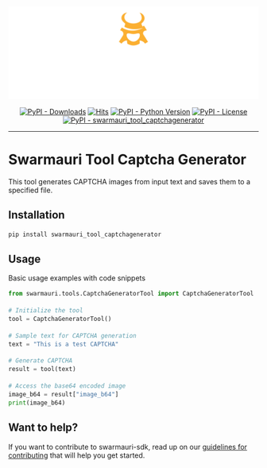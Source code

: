 
<!-- Dark OS/GitHub theme → show LIGHT PNG; Light → show DARK PNG -->
<picture>
  <source media="(prefers-color-scheme: dark)"  srcset="../../../assets/swarmauri_brand_frag_light.png">
  <source media="(prefers-color-scheme: light)" srcset="../../../assets/swarmauri_brand_frag_dark.png">
  <!-- Fallback below (see #2) -->
  <img alt="Project logo" src="../../../assets/swarmauri_brand_frag_dark.png" width="640">
</picture>


<p align="center">
    <a href="https://pypi.org/project/swarmauri_tool_captchagenerator/">
        <img src="https://img.shields.io/pypi/dm/swarmauri_tool_captchagenerator" alt="PyPI - Downloads"/></a>
    <a href="https://hits.sh/github.com/swarmauri/swarmauri-sdk/tree/master/pkgs/community/swarmauri_tool_captchagenerator/">
        <img alt="Hits" src="https://hits.sh/github.com/swarmauri/swarmauri-sdk/tree/master/pkgs/community/swarmauri_tool_captchagenerator.svg"/></a>
    <a href="https://pypi.org/project/swarmauri_tool_captchagenerator/">
        <img src="https://img.shields.io/pypi/pyversions/swarmauri_tool_captchagenerator" alt="PyPI - Python Version"/></a>
    <a href="https://pypi.org/project/swarmauri_tool_captchagenerator/">
        <img src="https://img.shields.io/pypi/l/swarmauri_tool_captchagenerator" alt="PyPI - License"/></a>
    <a href="https://pypi.org/project/swarmauri_tool_captchagenerator/">
        <img src="https://img.shields.io/pypi/v/swarmauri_tool_captchagenerator?label=swarmauri_tool_captchagenerator&color=green" alt="PyPI - swarmauri_tool_captchagenerator"/></a>
</p>

---

# Swarmauri Tool Captcha Generator

This tool generates CAPTCHA images from input text and saves them to a specified file.

## Installation

```bash
pip install swarmauri_tool_captchagenerator
```

## Usage
Basic usage examples with code snippets
```python
from swarmauri.tools.CaptchaGeneratorTool import CaptchaGeneratorTool

# Initialize the tool
tool = CaptchaGeneratorTool()

# Sample text for CAPTCHA generation
text = "This is a test CAPTCHA"

# Generate CAPTCHA
result = tool(text)

# Access the base64 encoded image
image_b64 = result["image_b64"]
print(image_b64)
```
## Want to help?

If you want to contribute to swarmauri-sdk, read up on our [guidelines for contributing](https://github.com/swarmauri/swarmauri-sdk/blob/master/contributing.md) that will help you get started.

